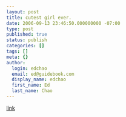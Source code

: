 ```yaml
---
layout: post
title: cutest girl ever.
date: 2006-09-13 23:46:50.000000000 -07:00
type: post
published: true
status: publish
categories: []
tags: []
meta: {}
author:
  login: edchao
  email: ed@guidebook.com
  display_name: edchao
  first_name: Ed
  last_name: Chao
---
```

<p><a href="http://video.xanga.com/jonchao/447ef22760/video.html" title="bubbles">link</a></p>
